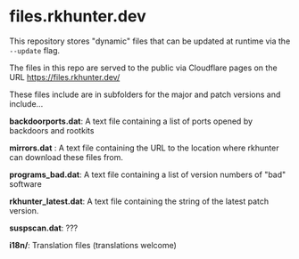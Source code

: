 # files.rkhunter.dev
This repository stores "dynamic" files that can be updated at runtime via the `--update` flag.

The files in this repo are served to the public via Cloudflare pages on the URL https://files.rkhunter.dev/

These files include are in subfolders for the major and patch versions and include...

**backdoorports.dat**: A text file containing a list of ports opened by backdoors and rootkits 

**mirrors.dat** : A text file containing the URL to the location where rkhunter can download these files from.

**programs_bad.dat**: A text file containing a list of version numbers of "bad" software

**rkhunter_latest.dat**:  A text file containing the string of the latest patch version.

**suspscan.dat**: ???

**i18n/**: Translation files (translations welcome)
